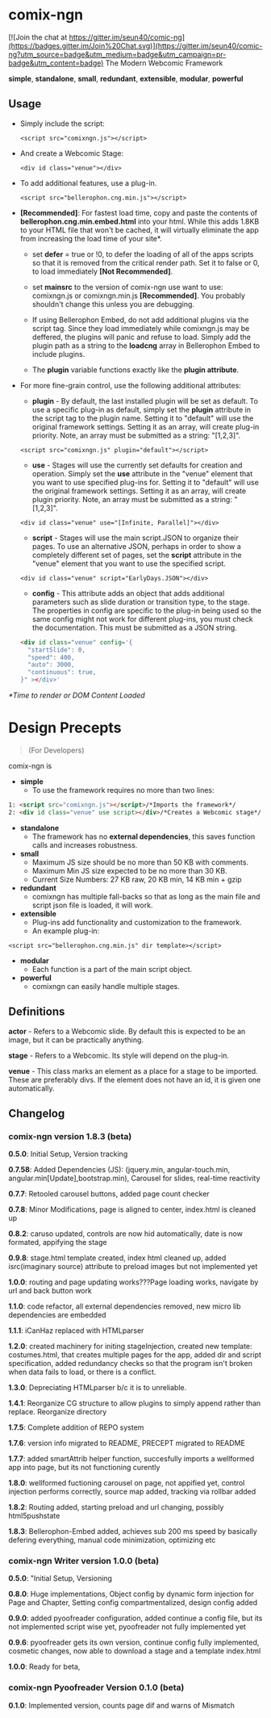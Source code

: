 # comix-ngn
[![Join the chat at https://gitter.im/seun40/comic-ng](https://badges.gitter.im/Join%20Chat.svg)](https://gitter.im/seun40/comic-ng?utm_source=badge&utm_medium=badge&utm_campaign=pr-badge&utm_content=badge)
The Modern Webcomic Framework

**simple**, **standalone**, **small**, **redundant**, **extensible**, **modular**, **powerful**
## Usage
* Simply include the script:

  ```<script src="comixngn.js"></script>```

* And create a Webcomic Stage:

   ```<div id class="venue"></div>```

* To add additional features, use a plug-in.

   ```<script src="bellerophon.cng.min.js"></script>```

* __[Recommended]__: For fastest load time, copy and paste the contents of **bellerophon.cng.min.embed.html** into your html. While this adds 1.8KB to your HTML file that won't be cached, it will virtually eliminate the app from increasing the load time of your site*.
  * set **defer** = true or !0, to defer the loading of all of the apps scripts so that it is removed from the critical render path. Set it to false or 0, to load immediately __[Not Recommended]__.
  * set **mainsrc** to the version of comix-ngn use want to use: comixngn.js or comixngn.min.js __[Recommended]__. You probably shouldn't change this unless you are debugging.
  * If using Bellerophon Embed, do not add additional plugins via the script tag. Since they load immediately while comixngn.js may be deffered, the plugins will panic and refuse to load. Simply add the plugin path as a string to the **loadcng** array in Bellerophon Embed to include plugins.

  * The **plugin** variable functions exactly like the **plugin attribute**.

* For more fine-grain control, use the following additional attributes:
  * __plugin__ - By default, the last installed plugin will be set as default. To use a specific plug-in as default, simply set the **plugin** attribute in the script tag to the plugin name. Setting it to "default" will use the original framework settings. Setting it as an array, will create plug-in priority. Note, an array must be submitted as a string: "[1,2,3]".

  ```<script src="comixngn.js" plugin="default"></script>```

  * __use__ - Stages will use the currently set defaults for creation and operation. Simply set the **use** attribute in the "venue" element that you want to use specified plug-ins for. Setting it to "default" will use the original framework settings. Setting it as an array, will create plugin priority. Note, an array must be submitted as a string: "[1,2,3]".

  ```<div id class="venue" use="[Infinite, Parallel]"></div>```

  * __script__ - Stages will use the main script.JSON to organize their pages. To use an alternative JSON, perhaps in order to show a completely different set of pages, set the **script** attribute in the "venue" element that you want to use the specified script.

  ```<div id class="venue" script="EarlyDays.JSON"></div>```

  * __config__ - This attribute adds an object that adds additional parameters such as slide duration or transition type, to the stage. The properties in config are specific to the plug-in being used so the same config might not work for different plug-ins, you must check the documentation. This must be submitted as a JSON string.

  ``` html
  <div id class="venue" config='{
    "startSlide": 0,
    "speed": 400,
    "auto": 3000,
    "continuous": true,
  }" ></div>'
  ```
_*Time to render or DOM Content Loaded_
# Design Precepts 
>(For Developers)

comix-ngn is
- **simple**
  - To use the framework requires no more than two lines: 
``` html
1: <script src="comixngn.js"></script>/*Imports the framework*/
2: <div id class="venue" use script></div>/*Creates a Webcomic stage*/
```
- **standalone**
  - The framework has no **external dependencies**, this saves function calls and increases robustness.
- **small**
  - Maximum JS size should be no more than 50 KB with comments.
  - Maximum Min JS size expected to be no more than 30 KB.
  - Current Size Numbers: 27 KB raw, 20 KB min, 14 KB min + gzip
- **redundant**
  - comixngn has multiple fall-backs so that as long as the main file and script json file is loaded, it will work.
- **extensible**
  - Plug-ins add functionality and customization to the framework.
  - An example plug-in:

```<script src="bellerophon.cng.min.js" dir template></script>```
- **modular**
  - Each function is a part of the main script object.
- **powerful**
  - comixngn can easily handle multiple stages.

## 
## Definitions
**actor** - Refers to a Webcomic slide. By default this is expected to be an image, but it can be practically anything.

**stage** - Refers to a Webcomic. Its style will depend on the plug-in.

**venue** - This class marks an element as a place for a stage to be imported. These are preferably divs. If the element does not have an id, it is given one automatically.

## Changelog
### comix-ngn version 1.8.3 (beta)
**0.5.0**: Initial Setup, Version tracking

**0.7.58**: Added Dependencies (JS): (jquery.min, angular-touch.min, angular.min[Update],bootstrap.min), Carousel for slides, real-time reactivity

**0.7.7**: Retooled carousel buttons, added page count checker

**0.7.8**: Minor Modifications, page is aligned to center, index.html is cleaned up

**0.8.2**: caruso updated, controls are now hid automatically, date is now formated, appifying the 
stage

**0.9.8**: stage.html template created, index html cleaned up, added isrc(imaginary source) 
attribute to preload images but not implemented yet

**1.0.0**: routing and page updating works???Page loading works, navigate by url and back button work

**1.1.0**: code refactor, all external dependencies removed, new micro lib dependencies are embedded

**1.1.1**: iCanHaz replaced with HTMLparser

**1.2.0**: created machinery for initing stageInjection, created new template: costumes.html, that creates multiple pages for the app, added dir and script specification, added redundancy checks so that the program isn't broken when data fails to load, or there is a conflict.

**1.3.0**: Depreciating HTMLparser b/c it is to unreliable.

**1.4.1**: Reorganize CG structure to allow plugins to simply append rather than replace. Reorganize directory

**1.7.5**: Complete addition of REPO system

**1.7.6**: version info migrated to README, PRECEPT migrated to README

**1.7.7**: added smartAttrib helper function, succesfully imports a wellformed app into page, but its not functioning curently

**1.8.0**: wellformed fuctioning carousel on page, not appified yet, control injection performs correctly, source map added, tracking via rollbar added

**1.8.2**: Routing added, starting preload and url changing, possibly html5pushstate

**1.8.3**: Bellerophon-Embed added, achieves sub 200 ms speed by basically defering everything, manual code minimization, optimizing etc

### comix-ngn Writer version 1.0.0 (beta)
**0.5.0**: "Initial Setup, Versioning

**0.8.0**: Huge implementations, Object config by dynamic form injection for Page and Chapter, Setting config compartmentalized, design config added

**0.9.0**: added pyoofreader configuration, added continue a config file, but its not implemented script wise yet, pyoofreader not fully implemented yet

**0.9.6**: pyoofreader gets its own version, continue config fully implemented, cosmetic changes, now able to download a stage and a template index.html

**1.0.0**: Ready for beta,

### comix-ngn Pyoofreader Version 0.1.0 (beta)
**0.1.0**: Implemented version, counts page dif and warns of Mismatch